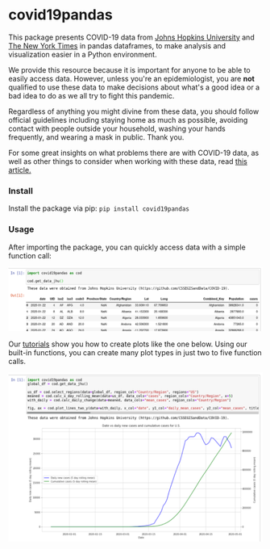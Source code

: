 # covid19pandas
This package presents COVID-19 data from [Johns Hopkins University](https://github.com/CSSEGISandData/COVID-19) and [The New York Times](https://github.com/nytimes/covid-19-data) in pandas dataframes, to make analysis and visualization easier in a Python environment.

We provide this resource because it is important for anyone to be able to easily access data. However, unless you're an epidemiologist, you are **not** qualified to use these data to make decisions about what's a good idea or a bad idea to do as we all try to fight this pandemic.

Regardless of anything you might divine from these data, you should follow official guidelines including staying home as much as possible, avoiding contact with people outside your household, washing your hands frequently, and wearing a mask in public. Thank you.

For some great insights on what problems there are with COVID-19 data, as well as other things to consider when working with these data, read [this article.](https://www.tableau.com/about/blog/2020/3/ten-considerations-you-create-another-chart-about-covid-19)

### Install
Install the package via pip: `pip install covid19pandas`

### Usage
After importing the package, you can quickly access data with a simple function call:

![Data loading demo](https://raw.githubusercontent.com/PayneLab/covid19pandas/master/docs/images/covid19pandas_basic_table.png)


Our [tutorials](https://github.com/PayneLab/covid19pandas/tree/master/docs) show you how to create plots like the one below. Using our built-in functions, you can create many plot types in just two to five function calls.

![Plot_demo](https://raw.githubusercontent.com/PayneLab/covid19pandas/master/docs/images/covid19pandas_twinx_plot.png)

